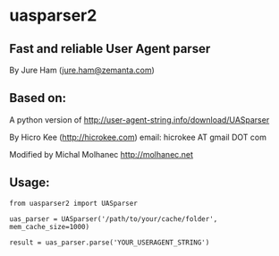 uasparser2
==========

Fast and reliable User Agent parser
------------------------------------------------------
By Jure Ham (jure.ham@zemanta.com)

Based on:
---------
A python version of http://user-agent-string.info/download/UASparser

By Hicro Kee (http://hicrokee.com)
email: hicrokee AT gmail DOT com

Modified by Michal Molhanec http://molhanec.net

Usage:
------
	from uasparser2 import UASparser

	uas_parser = UASparser('/path/to/your/cache/folder', mem_cache_size=1000)

	result = uas_parser.parse('YOUR_USERAGENT_STRING')
